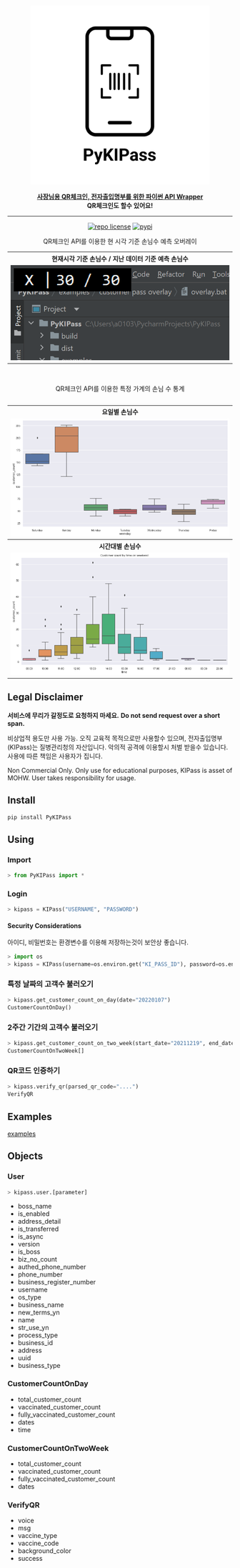 <p align="center">
<img src="pictures/logo.png" height=400px width=400px>  
</p>

<p align="center">
<u><b>사장님용 QR체크인, 전자출입명부를 위한 파이썬 API Wrapper</b></u><br><b>QR체크인도 할수 있어요!</b> 
</p>
<hr>

<p align="center">
  <a href="https://github.com/alus20x/PyKIPass/blob/main/LICENSE"
    ><img
      src="https://img.shields.io/badge/license-CC--BY--NC--4.0-orange?style=flat-square"
      alt="repo license"
  /></a>
    <a href="https://pypi.org/project/PyKIPass"
    ><img
      src="https://img.shields.io/pypi/v/PyKIPass?style=flat-square"
      alt="pypi"
  /></a>
  
  
</p>

<p align="center">
QR체크인 API를 이용한 현 시각 기준 손님수 예측 오버레이
   </p>
   
<table>
   <tr>
    <th>현재시각 기준 손님수 / 지난 데이터 기준 예측 손님수</th>
  </tr>
    <tr>
    <td><img src="pictures/customer_pass_overlay.png" alt="Customer pass overlay"></td>
  </tr>
 <table>


   </br>
<p align="center">
QR체크인 API를 이용한 특정 가계의 손님 수 통계
  </p>
<table>
   <tr>
    <th>요일별 손님수 </th>
  </tr>
    <tr>
    <td><img src="pictures/customer_by_week_day_graph.png" alt="Customer pass by weekday"></td>
  </tr>
     <tr>
    <th>시간대별 손님수</th>
  </tr>
   <tr>
    <td><img src="pictures/customer_by_time_graph.png" alt="Customer pass by time"></td>
  </tr>
 <table>


## Legal Disclaimer
**서비스에 무리가 갈정도로 요청하지 마세요.**
**Do not send request over a short span.**

비상업적 용도만 사용 가능. 오직 교육적 목적으로만 사용할수 있으며, 전자출입명부(KIPass)는 질병관리청의 자산입니다. 악의적 공격에 이용할시 처벌 받을수 있습니다. 사용에 따른 책임은 사용자가 집니다. 

Non Commercial Only. Only use for educational purposes, KIPass is asset of MOHW. User takes responsibility for usage.

## Install
```
pip install PyKIPass
```

## Using

### Import
```python
> from PyKIPass import *
```

### Login
```python
> kipass = KIPass("USERNAME", "PASSWORD")
```

#### Security Considerations
아이디, 비밀번호는 환경변수를 이용해 저장하는것이 보안상 좋습니다.

```python
> import os
> kipass = KIPass(username=os.environ.get("KI_PASS_ID"), password=os.environ.get("KI_PASS_PASSWORD"))
```


### 특정 날짜의 고객수 불러오기
```python
> kipass.get_customer_count_on_day(date="20220107")
CustomerCountOnDay()
```

### 2주간 기간의 고객수 불러오기
```python
> kipass.get_customer_count_on_two_week(start_date="20211219", end_date="20220102")
CustomerCountOnTwoWeek[]
```

### QR코드 인증하기
```python
> kipass.verify_qr(parsed_qr_code="....")
VerifyQR
```
   
## Examples
[examples](/examples)

## Objects

### User
```python
> kipass.user.[parameter]
```
   
- boss_name
- is_enabled
- address_detail
- is_transferred
- is_async
- version
- is_boss
- biz_no_count
- authed_phone_number
- phone_number
- business_register_number
- username
- os_type
- business_name
- new_terms_yn
- name
- str_use_yn
- process_type
- business_id
- address
- uuid
- business_type

### CustomerCountOnDay

- total_customer_count
- vaccinated_customer_count
- fully_vaccinated_customer_count
- dates
- time

### CustomerCountOnTwoWeek
- total_customer_count
- vaccinated_customer_count
- fully_vaccinated_customer_count
- dates
   
### VerifyQR
- voice
- msg
- vaccine_type
- vaccine_code
- background_color
- success
